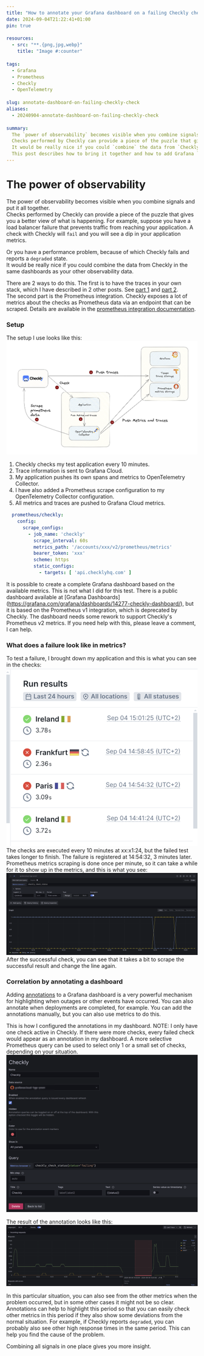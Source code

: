 ```yaml
---
title: "How to annotate your Grafana dashboard on a failing Checkly check"
date: 2024-09-04T21:22:41+01:00
pin: true

resources:
  - src: "**.{png,jpg,webp}"
    title: "Image #:counter"

tags:
  - Grafana
  - Prometheus
  - Checkly
  - OpenTelemetry

slug: annotate-dashboard-on-failing-checkly-check
aliases:
  - 20240904-annotate-dashboard-on-failing-checkly-check  

summary:
  The `power of observability` becomes visible when you combine signals and put it all together.   
  Checks performed by Checkly can provide a piece of the puzzle that gives you a better view of what is happening.   
  It would be really nice if you could `combine` the data from `Checkly` in the same `Grafana dashboards` as your other observability data.
  This post describes how to bring it together and how to add Grafana `annotations` to your dashboard based on Checkly results.
---
```


# The power of observability
The power of observability becomes visible when you combine signals and put it all together.    
Checks performed by Checkly can provide a piece of the puzzle that gives you a better view of what is happening.
For example, suppose you have a load balancer failure that prevents traffic from reaching your application.
A check with Checkly will `fail` and you will see a dip in your application metrics.

Or you have a performance problem, because of which Checkly fails and reports a `degraded` state.   
It would be really nice if you could combine the data from Checkly in the same dashboards as your other observability data.

There are 2 ways to do this. The first is to have the traces in your own stack, which I have described in 2 other posts.
See [part 1](../20240821-checkly-and--opentelemetry-traces) and [part 2](../20240830-checkly-and--opentelemetry-traces-part2).   
The second part is the Prometheus integration. Checkly exposes a lot of metrics about the checks as Prometheus data via an endpoint that can be scraped.
Details are available in the [prometheus integration documentation](https://www.checklyhq.com/docs/integrations/prometheus-v2/).

### Setup
The setup I use looks like this:
![Setup](setup.png)


1. Checkly checks my test application every 10 minutes.
2. Trace information is sent to Grafana Cloud.
3. My application pushes its own spans and metrics to OpenTelemetry Collector.
4. I have also added a Prometheus scrape configuration to my OpenTelemetry Collector configuration.
5. All metrics and traces are pushed to Grafana Cloud metrics.

```yaml
  prometheus/checkly:
    config:
      scrape_configs:
        - job_name: 'checkly'
          scrape_interval: 60s
          metrics_path: '/accounts/xxx/v2/prometheus/metrics'
          bearer_token: 'xxx'
          scheme: https
          static_configs:
            - targets: [ 'api.checklyhq.com' ]
```

It is possible to create a complete Grafana dashboard based on the available metrics. This is not what I did for this test.
There is a public dashboard available at [Grafana Dashboards] (https://grafana.com/grafana/dashboards/14277-checkly-dashboard/), but it is based on the Prometheus v1 integration, which is deprecated by Checkly.
The dashboard needs some rework to support Checkly's Prometheus v2 metrics. If you need help with this, please leave a comment, I can help.

### What does a failure look like in metrics?
To test a failure, I brought down my application and this is what you can see in the checks:
![Failed checks](checks.png)
The checks are executed every 10 minutes at xx:x1:24, but the failed test takes longer to finish.
The failure is registered at 14:54:32, 3 minutes later.   
Prometheus metrics scraping is done once per minute, so it can take a while for it to show up in the metrics, and this is what you see:
![Metrics](status_metrics.png)
After the successful check, you can see that it takes a bit to scrape the successful result and change the line again.

### Correlation by annotating a dashboard
Adding [annotations](https://grafana.com/docs/grafana/latest/dashboards/build-dashboards/annotate-visualizations/) to a Grafana dashboard is a very powerful mechanism for highlighting when outages or other events have occurred.
You can also annotate when deployments are completed, for example. You can add the annotations manually, but you can also use metrics to do this.

This is how I configured the annotations in my dashboard.
NOTE: I only have one check active in Checkly. If there were more checks, every failed check would appear as an annotation in my dashboard.
A more selective Prometheus query can be used to select only 1 or a small set of checks, depending on your situation.
![Annotation configuration](annotation_configuration.png)

The result of the annotation looks like this:
![Dashboard with annotation enabled](dashboard_with_annotation.png)


In this particular situation, you can also see from the other metrics when the problem occurred, but in some other cases it might not be so clear.   
Annotations can help to highlight this period so that you can easily check other metrics in this period if they also show some deviations from the normal situation.
For example, if Checkly reports `degraded`, you can probably also see other high response times in the same period. This can help you find the cause of the problem.

Combining all signals in one place gives you more insight.